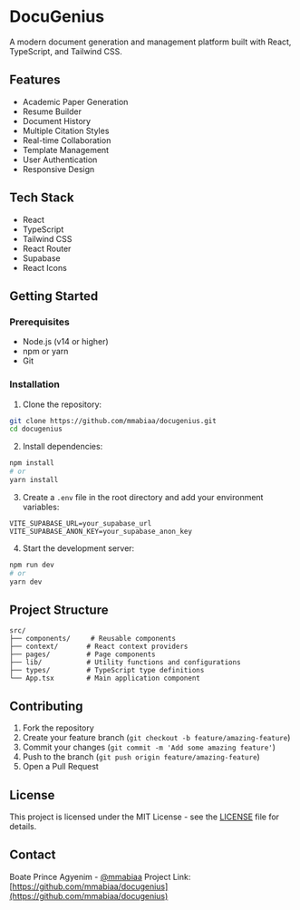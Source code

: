 
# DocuGenius

A modern document generation and management platform built with React, TypeScript, and Tailwind CSS.

## Features

- Academic Paper Generation
- Resume Builder
- Document History
- Multiple Citation Styles
- Real-time Collaboration
- Template Management
- User Authentication
- Responsive Design

## Tech Stack

- React
- TypeScript
- Tailwind CSS
- React Router
- Supabase
- React Icons

## Getting Started

### Prerequisites

- Node.js (v14 or higher)
- npm or yarn
- Git

### Installation

1. Clone the repository:
```bash
git clone https://github.com/mmabiaa/docugenius.git
cd docugenius
```

2. Install dependencies:
```bash
npm install
# or
yarn install
```

3. Create a `.env` file in the root directory and add your environment variables:
```env
VITE_SUPABASE_URL=your_supabase_url
VITE_SUPABASE_ANON_KEY=your_supabase_anon_key
```

4. Start the development server:
```bash
npm run dev
# or
yarn dev
```

## Project Structure

```
src/
├── components/     # Reusable components
├── context/       # React context providers
├── pages/         # Page components
├── lib/           # Utility functions and configurations
├── types/         # TypeScript type definitions
└── App.tsx        # Main application component
```

## Contributing

1. Fork the repository
2. Create your feature branch (`git checkout -b feature/amazing-feature`)
3. Commit your changes (`git commit -m 'Add some amazing feature'`)
4. Push to the branch (`git push origin feature/amazing-feature`)
5. Open a Pull Request

## License

This project is licensed under the MIT License - see the [LICENSE](LICENSE) file for details.

## Contact

Boate Prince Agyenim - [@mmabiaa](https://twitter.com/mmabiaa)
Project Link: [https://github.com/mmabiaa/docugenius](https://github.com/mmabiaa/docugenius) 
